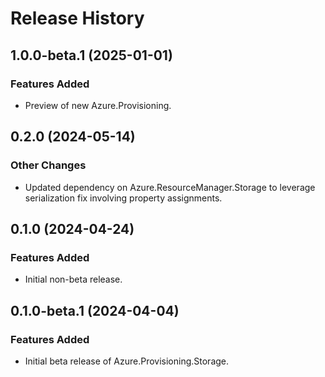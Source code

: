 # Release History

## 1.0.0-beta.1 (2025-01-01)

### Features Added

- Preview of new Azure.Provisioning.

## 0.2.0 (2024-05-14)

### Other Changes

- Updated dependency on Azure.ResourceManager.Storage to leverage serialization fix involving property assignments.

## 0.1.0 (2024-04-24)

### Features Added

- Initial non-beta release.

## 0.1.0-beta.1 (2024-04-04)

### Features Added

- Initial beta release of Azure.Provisioning.Storage.

